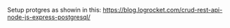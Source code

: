 Setup protgres as showin in this:
https://blog.logrocket.com/crud-rest-api-node-js-express-postgresql/
